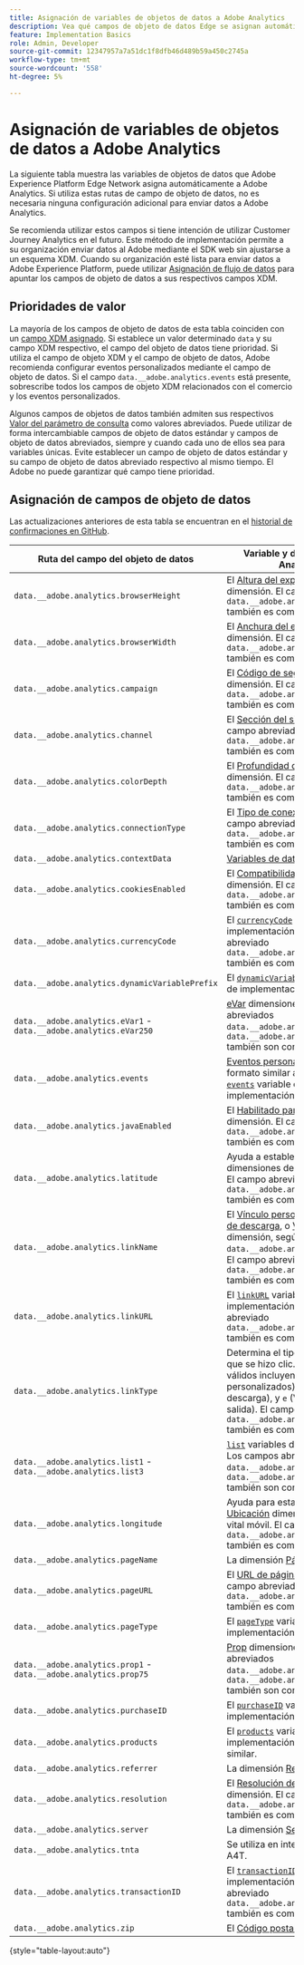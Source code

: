 ```yaml
---
title: Asignación de variables de objetos de datos a Adobe Analytics
description: Vea qué campos de objeto de datos Edge se asignan automáticamente a variables de Analytics.
feature: Implementation Basics
role: Admin, Developer
source-git-commit: 12347957a7a51dc1f8dfb46d489b59a450c2745a
workflow-type: tm+mt
source-wordcount: '558'
ht-degree: 5%

---
```


# Asignación de variables de objetos de datos a Adobe Analytics

La siguiente tabla muestra las variables de objetos de datos que Adobe Experience Platform Edge Network asigna automáticamente a Adobe Analytics. Si utiliza estas rutas de campo de objeto de datos, no es necesaria ninguna configuración adicional para enviar datos a Adobe Analytics.

Se recomienda utilizar estos campos si tiene intención de utilizar Customer Journey Analytics en el futuro. Este método de implementación permite a su organización enviar datos al Adobe mediante el SDK web sin ajustarse a un esquema XDM. Cuando su organización esté lista para enviar datos a Adobe Experience Platform, puede utilizar [Asignación de flujo de datos](https://experienceleague.adobe.com/docs/experience-platform/datastreams/data-prep.html#mapping) para apuntar los campos de objeto de datos a sus respectivos campos XDM.

## Prioridades de valor

La mayoría de los campos de objeto de datos de esta tabla coinciden con un [campo XDM asignado](xdm-var-mapping.md). Si establece un valor determinado `data` y su campo XDM respectivo, el campo del objeto de datos tiene prioridad. Si utiliza el campo de objeto XDM y el campo de objeto de datos, Adobe recomienda configurar eventos personalizados mediante el campo de objeto de datos. Si el campo `data.__adobe.analytics.events` está presente, sobrescribe todos los campos de objeto XDM relacionados con el comercio y los eventos personalizados.

Algunos campos de objetos de datos también admiten sus respectivos [Valor del parámetro de consulta](../validate/query-parameters.md) como valores abreviados. Puede utilizar de forma intercambiable campos de objeto de datos estándar y campos de objeto de datos abreviados, siempre y cuando cada uno de ellos sea para variables únicas. Evite establecer un campo de objeto de datos estándar y su campo de objeto de datos abreviado respectivo al mismo tiempo. El Adobe no puede garantizar qué campo tiene prioridad.

## Asignación de campos de objeto de datos

Las actualizaciones anteriores de esta tabla se encuentran en el [historial de confirmaciones en GitHub](https://github.com/AdobeDocs/analytics.en/commits/main/help/implement/aep-edge/data-var-mapping.md).

| Ruta del campo del objeto de datos | Variable y descripción de Analytics |
| --- | --- |
| `data.__adobe.analytics.browserHeight` | El [Altura del explorador](../../components/dimensions/browser-height.md) dimensión. El campo abreviado `data.__adobe.analytics.bh` también es compatible. |
| `data.__adobe.analytics.browserWidth` | El [Anchura del explorador](../../components/dimensions/browser-width.md) dimensión. El campo abreviado `data.__adobe.analytics.bw` también es compatible. |
| `data.__adobe.analytics.campaign` | El [Código de seguimiento](../../components/dimensions/tracking-code.md) dimensión. El campo abreviado `data.__adobe.analytics.v0` también es compatible. |
| `data.__adobe.analytics.channel` | El [Sección del sitio](../../components/dimensions/site-section.md) dimensión. El campo abreviado `data.__adobe.analytics.ch` también es compatible. |
| `data.__adobe.analytics.colorDepth` | El [Profundidad de color](../../components/dimensions/color-depth.md) dimensión. El campo abreviado `data.__adobe.analytics.c` también es compatible. |
| `data.__adobe.analytics.connectionType` | El [Tipo de conexión](../../components/dimensions/connection-type.md) dimensión. El campo abreviado `data.__adobe.analytics.ct` también es compatible. |
| `data.__adobe.analytics.contextData` | [Variables de datos de contexto](/help/implement/vars/page-vars/contextdata.md). |
| `data.__adobe.analytics.cookiesEnabled` | El [Compatibilidad con cookies](../../components/dimensions/cookie-support.md) dimensión. El campo abreviado `data.__adobe.analytics.k` también es compatible. |
| `data.__adobe.analytics.currencyCode` | El [`currencyCode`](../vars/config-vars/currencycode.md) variable de implementación. El campo abreviado `data.__adobe.analytics.cc` también es compatible. |
| `data.__adobe.analytics.dynamicVariablePrefix` | El [`dynamicVariablePrefix`](../vars/config-vars/dynamicvariableprefix.md) variable de implementación. |
| `data.__adobe.analytics.eVar1` - `data.__adobe.analytics.eVar250` | [eVar](../../components/dimensions/evar.md) dimensiones. Los campos abreviados `data.__adobe.analytics.v1` - `data.__adobe.analytics.v250` también son compatibles. |
| `data.__adobe.analytics.events` | [Eventos personalizados](../../components/metrics/custom-events.md). Dé un formato similar a este campo [`events`](../vars/page-vars/events/events-overview.md) variable de implementación. |
| `data.__adobe.analytics.javaEnabled` | El [Habilitado para Java](../../components/dimensions/java-enabled.md) dimensión. El campo abreviado `data.__adobe.analytics.v` también es compatible. |
| `data.__adobe.analytics.latitude` | Ayuda a establecer el [Ubicación](../../components/dimensions/lifecycle-dimensions.md) dimensiones del ciclo vital móvil. El campo abreviado `data.__adobe.analytics.lat` también es compatible. |
| `data.__adobe.analytics.linkName` | El [Vínculo personalizado](../../components/dimensions/custom-link.md), [Vínculo de descarga](../../components/dimensions/download-link.md), o [Vínculo de salida](../../components/dimensions/exit-link.md) dimensión, según el valor de `data.__adobe.analytics.linkType`. El campo abreviado `data.__adobe.analytics.pev2` también es compatible. |
| `data.__adobe.analytics.linkURL` | El [`linkURL`](../vars/config-vars/linkurl.md) variable de implementación. El campo abreviado `data.__adobe.analytics.pev1` también es compatible. |
| `data.__adobe.analytics.linkType` | Determina el tipo de vínculo en el que se hizo clic. Los valores válidos incluyen `o` (Vínculos personalizados), `d` (Vínculos de descarga), y `e` (Vínculos de salida). El campo abreviado `data.__adobe.analytics.pe` también es compatible. |
| `data.__adobe.analytics.list1` - `data.__adobe.analytics.list3` | [`list`](/help/implement/vars/page-vars/list.md) variables de implementación. Los campos abreviados `data.__adobe.analytics.l1` - `data.__adobe.analytics.list3` también son compatibles. |
| `data.__adobe.analytics.longitude` | Ayuda para establecer el [Ubicación](../../components/dimensions/lifecycle-dimensions.md) dimensiones del ciclo vital móvil. El campo abreviado `data.__adobe.analytics.lon` también es compatible. |
| `data.__adobe.analytics.pageName` | La dimensión [Página](/help/components/dimensions/page.md). |
| `data.__adobe.analytics.pageURL` | El [URL de página](/help/components/dimensions/page-url.md) dimensión. El campo abreviado `data.__adobe.analytics.g` también es compatible. |
| `data.__adobe.analytics.pageType` | El [`pageType`](../vars/page-vars/pagetype.md) variable de implementación. |
| `data.__adobe.analytics.prop1` - `data.__adobe.analytics.prop75` | [Prop](../../components/dimensions/prop.md) dimensiones. Los campos abreviados `data.__adobe.analytics.c1` - `data.__adobe.analytics.c75` también son compatibles. |
| `data.__adobe.analytics.purchaseID` | El [`purchaseID`](../vars/page-vars/purchaseid.md) variable de implementación. |
| `data.__adobe.analytics.products` | El [`products`](../vars/page-vars/products.md) variable de implementación, con un formato similar. |
| `data.__adobe.analytics.referrer` | La dimensión [Referente](/help/components/dimensions/referrer.md). |
| `data.__adobe.analytics.resolution` | El [Resolución del monitor](../../components/dimensions/monitor-resolution.md) dimensión. El campo abreviado `data.__adobe.analytics.s` también es compatible. |
| `data.__adobe.analytics.server` | La dimensión [Servidor](/help/components/dimensions/server.md). |
| `data.__adobe.analytics.tnta` | Se utiliza en integraciones de A4T. |
| `data.__adobe.analytics.transactionID` | El [`transactionID`](../vars/page-vars/transactionid.md) variable de implementación. El campo abreviado `data.__adobe.analytics.xact` también es compatible. |
| `data.__adobe.analytics.zip` | El [Código postal](../../components/dimensions/zip-code.md) dimensión. |

{style="table-layout:auto"}
